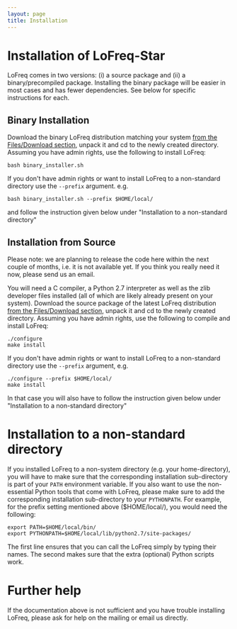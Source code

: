 ```yaml
---
layout: page
title: Installation
---
```


# Installation of LoFreq-Star

LoFreq comes in two versions: (i) a source package and (ii) a binary/precompiled package. Installing the binary package will be easier in most cases and has fewer dependencies. See below for specific instructions for each.

## Binary Installation

Download the binary LoFreq distribution matching your system [from the Files/Download section](https://sourceforge.net/projects/lofreq/files/), unpack it and cd to the newly created directory. Assuming you have admin rights, use the following to install LoFreq:

    bash binary_installer.sh 

If you don't have admin rights or want to install LoFreq to a non-standard directory use the `--prefix` argument. e.g.

    bash binary_installer.sh --prefix $HOME/local/

and follow the instruction given below under "Installation to a non-standard directory"

## Installation from Source

Please note: we are planning to release the code here within the next couple of months, i.e. it is not available yet. If you think you really need it now, please send us an email.

You will need a C compiler, a Python 2.7 interpreter as well as the zlib developer files installed (all of which are likely already present on your system). Download the source package of the latest LoFreq distribution [from the Files/Download section](https://sourceforge.net/projects/lofreq/files/), unpack it and cd to the newly created directory. Assuming you have admin rights, use the following to compile and install LoFreq:

    ./configure
    make install

If you don't have admin rights or want to install LoFreq to a non-standard directory use the `--prefix` argument, e.g.

    ./configure --prefix $HOME/local/
    make install

In that case you will also have to follow the instruction given below under "Installation to a non-standard directory"


# Installation to a non-standard directory

If you installed LoFreq to a non-system directory (e.g. your home-directory), you will have to make sure that the corresponding installation sub-directory is part of your `PATH` environment variable. If you also want to use the non-essential Python tools that come with LoFreq, please make sure to add the corresponding installation sub-directory to your `PYTHONPATH`. For example, for the prefix setting mentioned above ($HOME/local/), you would need the following:

    export PATH=$HOME/local/bin/
    export PYTHONPATH=$HOME/local/lib/python2.7/site-packages/

The first line ensures that you can call the LoFreq simply by typing their names. The second makes sure that the extra (optional) Python scripts work. 

# Further help

If the documentation above is not sufficient and you have trouble installing LoFreq, please ask for help on the mailing or email us directly.


